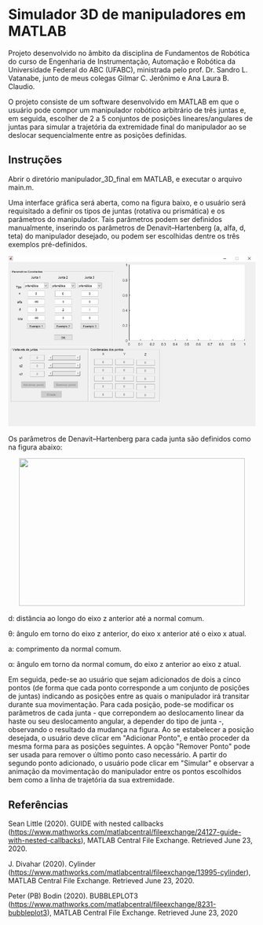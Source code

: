 # Simulador 3D de manipuladores em MATLAB

Projeto desenvolvido no âmbito da disciplina de Fundamentos de Robótica do curso de Engenharia de Instrumentação, Automação e Robótica da Universidade Federal do ABC (UFABC), ministrada pelo prof. Dr. Sandro L. Vatanabe, junto de meus colegas Gilmar C. Jerônimo e Ana Laura B. Claudio. 

O projeto consiste de um software desenvolvido em MATLAB em que o usuário pode compor um manipulador robótico arbitrário de três juntas  e, em seguida, escolher de 2 a 5 conjuntos de posições lineares/angulares de juntas para simular a trajetória da extremidade final do manipulador ao se deslocar sequencialmente entre as posições definidas.

## Instruções

Abrir o diretório manipulador_3D_final em MATLAB, e executar o arquivo main.m.

Uma interface gráfica será aberta, como na figura baixo, e o usuário será requisitado a definir os tipos de juntas (rotativa ou prismática) e os parâmetros do manipulador. Tais parâmetros podem ser definidos manualmente, inserindo os parâmetros de Denavit–Hartenberg (a, alfa, d, teta) do manipulador desejado, ou podem ser escolhidas dentre os três exemplos pré-definidos.

![alt_text](guiManipulador3D.JPG)

Os parâmetros de Denavit–Hartenberg para cada junta são definidos como na figura abaixo:

<p align="center">
  <img width="460" height="300" src="https://upload.wikimedia.org/wikipedia/commons/thumb/d/d3/Classic-DHparameters.png/568px-Classic-DHparameters.png">
</p>

d: distância ao longo do eixo z anterior até a normal comum.

&#952;: ângulo em torno do eixo z anterior, do eixo x anterior até o eixo x atual.

a: comprimento da normal comum. 

&#945;: ângulo em torno da normal comum, do eixo z anterior ao eixo z atual.

Em seguida, pede-se ao usuário que sejam adicionados de dois a cinco pontos (de forma que cada ponto corresponde a um conjunto de posições de juntas) indicando as posições entre as quais o manipulador irá transitar durante sua movimentação. Para cada posição, pode-se modificar os parãmetros de cada junta - que correpondem ao deslocamento linear da haste ou seu deslocamento angular, a depender do tipo de junta -, observando o resultado da mudança na figura. Ao se estabelecer a posição desejada, o usuário deve clicar em "Adicionar Ponto", e então proceder da mesma forma para as posições seguintes. A opção "Remover Ponto" pode ser usada para remover o último ponto caso necessário. A partir do segundo ponto adicionado, o usuário pode clicar em "Simular" e observar a animação da movimentação do manipulador entre os pontos escolhidos bem como a linha de trajetória da sua extremidade. 

## Referências

Sean Little (2020). GUIDE with nested callbacks (https://www.mathworks.com/matlabcentral/fileexchange/24127-guide-with-nested-callbacks), MATLAB Central File Exchange. Retrieved June 23, 2020.

J. Divahar (2020). Cylinder (https://www.mathworks.com/matlabcentral/fileexchange/13995-cylinder), MATLAB Central File Exchange. Retrieved June 23, 2020.

Peter (PB) Bodin (2020). BUBBLEPLOT3 (https://www.mathworks.com/matlabcentral/fileexchange/8231-bubbleplot3), MATLAB Central File Exchange. Retrieved June 23, 2020

